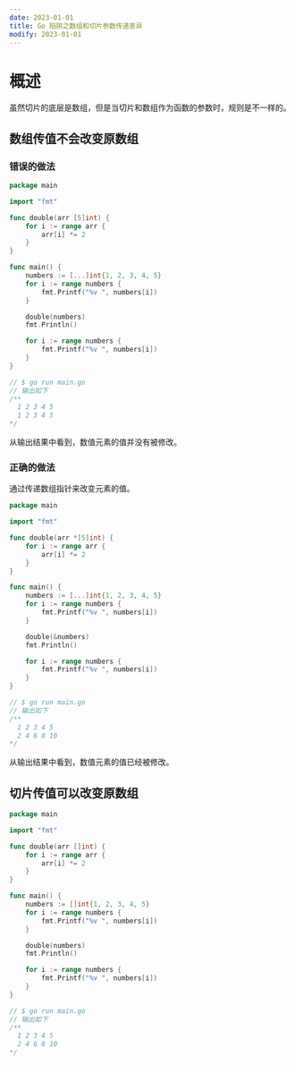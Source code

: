 ```yaml
---
date: 2023-01-01
title: Go 陷阱之数组和切片参数传递差异
modify: 2023-01-01
---
```


# 概述

虽然切片的底层是数组，但是当切片和数组作为函数的参数时，规则是不一样的。

## 数组传值不会改变原数组

### 错误的做法

```go
package main

import "fmt"

func double(arr [5]int) {
	for i := range arr {
		arr[i] *= 2
	}
}

func main() {
	numbers := [...]int{1, 2, 3, 4, 5}
	for i := range numbers {
		fmt.Printf("%v ", numbers[i])
	}

	double(numbers)
	fmt.Println()

	for i := range numbers {
		fmt.Printf("%v ", numbers[i])
	}
}

// $ go run main.go
// 输出如下
/**
  1 2 3 4 5
  1 2 3 4 5
*/
```

从输出结果中看到，数值元素的值并没有被修改。

### 正确的做法

通过传递数组指针来改变元素的值。

```go
package main

import "fmt"

func double(arr *[5]int) {
	for i := range arr {
		arr[i] *= 2
	}
}

func main() {
	numbers := [...]int{1, 2, 3, 4, 5}
	for i := range numbers {
		fmt.Printf("%v ", numbers[i])
	}

	double(&numbers)
	fmt.Println()

	for i := range numbers {
		fmt.Printf("%v ", numbers[i])
	}
}

// $ go run main.go
// 输出如下 
/**
  1 2 3 4 5
  2 4 6 8 10
*/
```

从输出结果中看到，数值元素的值已经被修改。

## 切片传值可以改变原数组

```go
package main

import "fmt"

func double(arr []int) {
	for i := range arr {
		arr[i] *= 2
	}
}

func main() {
	numbers := []int{1, 2, 3, 4, 5}
	for i := range numbers {
		fmt.Printf("%v ", numbers[i])
	}

	double(numbers)
	fmt.Println()

	for i := range numbers {
		fmt.Printf("%v ", numbers[i])
	}
}

// $ go run main.go
// 输出如下 
/**
  1 2 3 4 5
  2 4 6 8 10
*/
```
